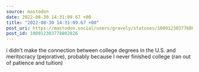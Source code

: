 ```yaml
---
source: mastodon
date: 2022-08-30 14:31:09.67 +00
title: "2022-08-30 14:31:09.67 +00"
post_uri: https://mastodon.social/users/gravely/statuses/108912303778802826
post_id: 108912303778802826
---
```

i didn’t make the connection between college degrees in the U.S. and meritocracy (pejorative), probably because I never finished college (ran out of patience and tuition)


